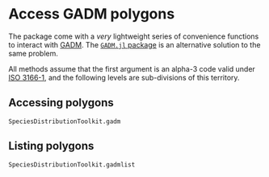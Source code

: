 # Access GADM polygons

The package come with a *very* lightweight series of convenience functions to
interact with [GADM](https://gadm.org/). The [`GADM.jl`
package](https://github.com/JuliaGeo/GADM.jl) is an alternative solution to the
same problem.

All methods assume that the first argument is an alpha-3 code valid under [ISO
3166-1](https://www.iso.org/obp/ui/#search), and the following levels are
sub-divisions of this territory.

## Accessing polygons

```@docs
SpeciesDistributionToolkit.gadm
```

## Listing polygons

```@docs
SpeciesDistributionToolkit.gadmlist
```
